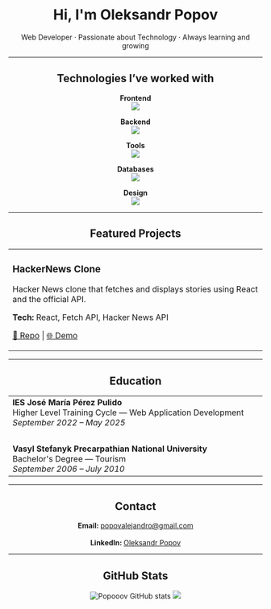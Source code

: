 <h1 align="center">Hi, I'm Oleksandr Popov</h1>
<p align="center">Web Developer · Passionate about Technology · Always learning and growing</p>

---

<h2 align="center">Technologies I’ve worked with</h2>

<p align="center">
  <strong>Frontend</strong><br>
  <img src="https://skillicons.dev/icons?i=js,ts,react,nextjs,vue,html,css,tailwind,bootstrap" />
</p>

<p align="center">
  <strong>Backend</strong><br>
  <img src="https://skillicons.dev/icons?i=php,laravel,python" />
</p>

<p align="center">
  <strong>Tools</strong><br>
  <img src="https://skillicons.dev/icons?i=docker,linux,git,github,vercel,netlify" />
</p>

<p align="center">
  <strong>Databases</strong><br>
  <img src="https://skillicons.dev/icons?i=mysql,postgres,sqlite" />
</p>

<p align="center">
  <strong>Design</strong><br>
  <img src="https://skillicons.dev/icons?i=figma" />
</p>

---

<h2 align="center">Featured Projects</h2>

<table align="center">
  <tr>
    <td width="50%" align="left">
      <h3>HackerNews Clone</h3>
      <p>Hacker News clone that fetches and displays stories using React and the official API.</p>
      <p><strong>Tech:</strong> React, Fetch API, Hacker News API</p>
      <p>
        <a href="https://github.com/Popooov/hackernews-clone" target="_blank">🔗 Repo</a> | 
        <a href="https://hackernews-clone-hooks.netlify.app/" target="_blank">🌐 Demo</a>
      </p>
    </td>
  </tr>
</table>

---

<h2 align="center">Education</h2>

<table align="center">
  <tr>
    <td align="left" valign="top" width="60%">
      <strong>IES José María Pérez Pulido</strong><br/>
      Higher Level Training Cycle — Web Application Development<br/>
      <em>September 2022 – May 2025</em>
    </td>
  </tr>
  <tr><td><br/></td></tr>
  <tr>
    <td align="left" valign="top" width="60%">
      <strong>Vasyl Stefanyk Precarpathian National University</strong><br/>
      Bachelor's Degree — Tourism<br/>
      <em>September 2006 – July 2010</em>
    </td>
  </tr>
</table>

---

<h2 align="center">Contact</h2>

<p align="center">
  <strong>Email: </strong><a href="mailto:popovalejandro@gmail.com">popovalejandro@gmail.com</a><br><br>
  <strong>LinkedIn: </strong><a href="https://www.linkedin.com/in/popov-dev/" target="_blank">Oleksandr Popov</a>
</p>

---

<h2 align="center">GitHub Stats</h2>

<p align="center">
  <img src="https://github-readme-stats.vercel.app/api?username=Popooov&layout=compacts&how_icons=true&theme=shadow_green&hide_border=true" alt="Popooov GitHub stats" />
  <img src="https://github-readme-stats.vercel.app/api/top-langs/?username=Popooov&layout=compact&theme=shadow_green&hide_border=true" />
</p>
